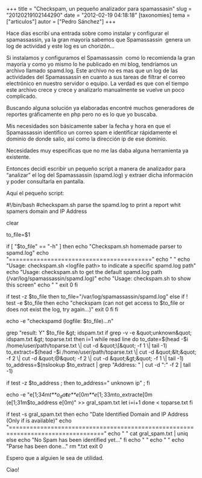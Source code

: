+++
title = "Checkspam, un pequeño analizador para spamassasin"
slug = "20120219102144290"
date = "2012-02-19 04:18:18"
[taxonomies]
tema = ["articulos"]
autor = ["Pedro Sánchez"]
+++

Hace días escribí una entrada sobre como instalar y configurar el
spamassassin, ya la gran mayoría sabemos que Spamassassin  genera un log
de actividad y este log es un chorizón…

Si instalamos y configuramos el Spamassassin  como lo recomienda la gran
mayoría y como yo mismo lo he publicado en mi blog, tendríamos un
archivo llamado spamd.log. Este archivo no es mas que un log de las
actividades del Spamassassin en cuanto a sus tareas de filtrar el correo
electrónico en nuestro servidor o equipo. La verdad es que con el tiempo
este archivo crece y crece y analizarlo manualmente se vuelve un poco
complicado.

Buscando alguna solución ya elaboradas encontré muchos generadores de
reportes gráficamente en php pero no es lo que yo buscaba.

Mis necesidades son básicamente saber la fecha y hora en que el
Spamassassin identifico un correo spam e identificar rápidamente el
dominio de donde salio, así como la dirección ip de ese dominio.

Necesidades muy especificas que no me las daba alguna herramienta ya
existente.

Entonces decidí escribir un pequeño script a manera de analizador para
“analizar” el log del Spamassassin (spamd.log) y extraer dicha
información y poder consultarla en pantalla.

<!-- more -->
Aquí el pequeño script:

#!/bin/bash #checkspam.sh parse the spamd.log to print a report whit
spamers domain and IP Address

clear

to_file=$1

if \[ "$to_file" == "-h" \] then echo "Checkspam.sh homemade parser to
spamd.log" echo "=========================================" echo " "
echo "Usage: checkspam.sh \<logfile path\> to indicate a specific
spamd.log path" echo "Usage: checkspam.sh to get the default spamd.log
path (/var/log/spamassassin/spamd.log)" echo "Usage: checkspam.sh to
show this screen" echo " " exit 0 fi

if test -z $to_file then to_file="/var/log/spamassassin/spamd.log" else
if ! test -e $to_file then echo "checkspam (can not get access to
$to_file or does not exist the log, try again…)" exit 0 fi fi

echo -e "checkspamd (logfile: $to_file)…n"

grep "result: Y"
$to_file &gt; idspam.txt if grep -v -e &quot;unknown&quot; idspam.txt &gt; toparse.txt  then  i=1  while read line  do  to_date=$(head
-$i /home/user/path/toparse.txt \| cut -d &quot;\[&quot; -f 1 \| tail -1)  to_extract=$(head
-$i /home/user/path/toparse.txt \| cut -d &quot;&lt;&quot; -f 2 \| cut -d &quot;@&quot; -f 2 \| cut -d &quot;&gt;&quot; -f 1 \| tail -1)  to_address=$(nslookup
$to_extract \| grep "Address: " \| cut -d ":" -f 2 \| tail -1)

if test -z $to_address ; then to_address=" unknown ip" ; fi

echo -e
"e\[1;34m*t**o*<sub>*d*</sub>*a**t**e**e*\[0*m**e*\[1; 33*m*to_extracte\[0m
(e\[1;31m$to_address e\[0m)" \>\> gral_spam.txt let i=i+1 done \<
toparse.txt fi

if test -s gral_spam.txt then echo "Date Identified Domain and IP
Address (Only if is available)" echo
"================================================================================="
echo " " cat gral_spam.txt \| uniq else echo "No Spam has been
identified yet…" fi echo " " echo " " echo "Parse has been done…" rm
\*.txt exit 0

Espero que a alguien le sea de utilidad.

Ciao!

